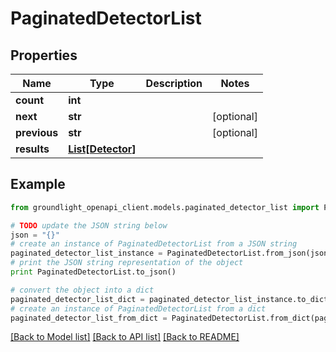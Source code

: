 # PaginatedDetectorList


## Properties
Name | Type | Description | Notes
------------ | ------------- | ------------- | -------------
**count** | **int** |  | 
**next** | **str** |  | [optional] 
**previous** | **str** |  | [optional] 
**results** | [**List[Detector]**](Detector.md) |  | 

## Example

```python
from groundlight_openapi_client.models.paginated_detector_list import PaginatedDetectorList

# TODO update the JSON string below
json = "{}"
# create an instance of PaginatedDetectorList from a JSON string
paginated_detector_list_instance = PaginatedDetectorList.from_json(json)
# print the JSON string representation of the object
print PaginatedDetectorList.to_json()

# convert the object into a dict
paginated_detector_list_dict = paginated_detector_list_instance.to_dict()
# create an instance of PaginatedDetectorList from a dict
paginated_detector_list_from_dict = PaginatedDetectorList.from_dict(paginated_detector_list_dict)
```
[[Back to Model list]](../README.md#documentation-for-models) [[Back to API list]](../README.md#documentation-for-api-endpoints) [[Back to README]](../README.md)


